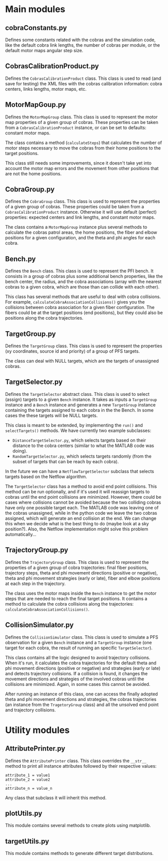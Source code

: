 # Main modules

## cobraConstants.py

Defines some constants related with the cobras and the simulation code, like the default cobra link lengths, the number of cobras per module, or the default motor maps angular step size.

## CobrasCalibrationProduct.py

Defines the `CobrasCalibrationProduct` class. This class is used to read (and save for testing) the XML files with the cobras calibration information: cobra centers, links lengths, motor maps, etc.

## MotorMapGoup.py

Defines the `MotorMapGroup` class. This class is used to represent the motor map properties of a given group of cobras. These properties can be taken from a `CobrasCalibrationProduct` instance, or can be set to defaults: constant motor maps.

The class contains a method (`calculateSteps`) that calculates the number of motor steps necessary to move the cobras from their home positions to the target positions.

This class still needs some improvements, since it doesn't take yet into account the motor map errors and the movement from other positions that are not the home positions.

## CobraGroup.py

Defines the `CobraGroup` class. This class is used to represent the properties of a given group of cobras. These properties could be taken from a `CobrasCalibrationProduct` instance. Otherwise it will use default (perfect) properties: expected centers and link lengths, and constant motor maps.

The class contains a `MotorMapGroup` instance plus several methods to calculate the cobras patrol areas, the home positions, the fiber and elbow positions for a given configuration, and the theta and phi angles for each cobra.

## Bench.py

Defines the `Bench` class. This class is used to represent the PFI bench. It consists in a group of cobras plus some additional bench properties, like the bench center, the radius, and the cobra associations (array with the nearest cobras to a given cobra, which are those than can collide with each other).

This class has several methods that are useful to deal with cobra collisions. For example, `calculateCobraAssociationCollisions()` gives you the collisions between cobra association for a given fiber configuration. The fibers could be at the target positions (end positions), but they could also be positions along the cobra trajectories.

## TargetGroup.py

Defines the `TargetGroup` class. This class is used to represent the properties (xy coordinates, source id and priority) of a group of PFS targets.

The class can deal with NULL targets, which are the targets of unassigned cobras.

## TargetSelector.py

Defines the `TargetSelector` abstract class. This class is used to select (assign) targets to a given `Bench` instance. It takes as inputs a `TargetGroup` instance and a `Bench` instance and generates a new `TargetGroup` instance containing the targets assigned to each cobra in the the Bench. In some cases the these targets will be NULL targets.

This class is meant to be extended, by implementing the `run()` and `selectTargets()` methods. We have currently two example subclasses:
 * `DistanceTargetSelector.py`, which selects targets based on their distance to the cobra centers (similar to what the MATLAB code was doing).
 * `RandomTargetSelector.py`, which selects targets randomly (from the subset of targets that can be reach by each cobra).

In the future we can have a `NetflowTargetSelector` subclass that selects targets based on the Netflow algorithm.

The `TargetSelector` class has a method to avoid end point collisions. This method can be run optionally, and if it's used it will reassign targets to cobras until the end point collisions are minimized. However, there could be cases where collisions cannot be avoided because the two colliding cobras have only one possible target each. The MATLAB code was leaving one of the cobras unassigned, while in the python code we leave the two cobras assigned, which will generate an end collision at the end. We can change this when we decide what is the best thing to do (maybe look at a sky position?). Also, the Netflow implementation might solve this problem automatically...

## TrajectoryGroup.py

Defines the `TrajectoryGroup` class. This class is used to represent the properties of a given group of cobra trajectories: final fiber positions, trajectory steps, theta and phi movement directions (positive or negative), theta and phi movement strategies (early or late), fiber and elbow positions at each step in the trajectory.

The class uses the motor maps inside the `Bench` instance to get the motor steps that are needed to reach the final target positions. It contains a method to calculate the cobra collisions along the trajectories: `calculateCobraAssociationCollisions()`.

## CollisionSimulator.py

Defines the `CollisionSimulator` class. This class is used to simulate a PFS observation for a given `Bench` instance and a `TargetGroup` instance (one target for each cobra, the result of running an specific `TargetSelector`).

This class contains all the logic designed to avoid trajectory collisions. When it's run, it calculates the cobra trajectories for the default theta and phi movement directions (positive or negative) and strategies (early or late) and detects trajectory collisions. If a collision is found, it changes the movement directions and strategies of the involved cobras until the collisions are minimized. Again, in some cases this cannot be avoided.

After running an instance of this class, one can access the finally adopted theta and phi movement directions and strategies, the cobras trajectories (an instance from the `TragetoryGroup` class) and all the unsolved end point and trajectory collisions.


# Utility modules

## AttributePrinter.py

Defines the `AttributePrinter` class. This class overrides the `__str__` method to print all instance attributes followed by their respective values:

```
attribute_1 = value1
attribute_2 = value2
...
attribute_n = value_n
```

Any class that subclass it will inherit this method.

## plotUtils.py

This module contains several methods to create plots using matplotlib.

## targetUtils.py

This module contains methods to generate different target distributions.
